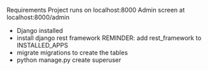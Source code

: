 Requirements
Project runs on localhost:8000
Admin screen at localhost:8000/admin

- Django installed
- install django rest framework
REMINDER: add rest_framework to INSTALLED_APPS
- migrate migrations to create the tables
- python manage.py create superuser
